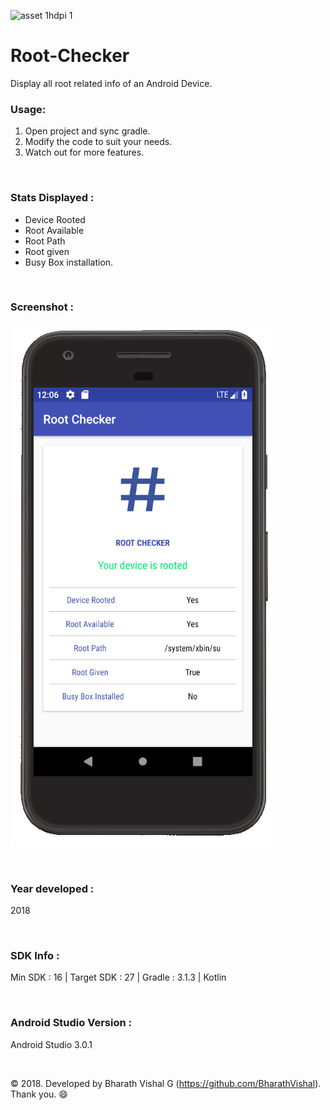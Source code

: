 ![asset 1hdpi 1](https://user-images.githubusercontent.com/40878798/45441898-46b60c00-b6e2-11e8-8eef-06009020a9da.png)


# Root-Checker
Display all root related info of an Android Device. 


### Usage:
1. Open project and sync gradle.
2. Modify the code to suit your needs.
3. Watch out for more features.


&nbsp;
### Stats Displayed :
- Device Rooted
- Root Available
- Root Path
- Root given
- Busy Box installation.


&nbsp;
### Screenshot : 
![Screenshot 1](https://github.com/BharathVishal/Root-Checker/blob/master/Screenshots/1.png?s=90)


&nbsp;
### Year developed : 
2018


&nbsp;

### SDK Info : 
Min SDK : 16  | Target SDK : 27 | Gradle : 3.1.3 | Kotlin

&nbsp;


### Android Studio Version : 
Android Studio 3.0.1


&nbsp;

© 2018. Developed by Bharath Vishal G (https://github.com/BharathVishal).
Thank you. :smile:
